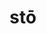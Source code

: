 ---
title: stō
meaning: to stand
ch: ten
pos: verb
inf: stāre
secondppstem: st
infend: āre
conjugation: first
derivative: station
f1: yes
f: yes
---